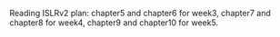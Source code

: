 Reading ISLRv2 plan: chapter5 and chapter6 for week3, chapter7 and chapter8 for week4, chapter9 and chapter10 for week5.
